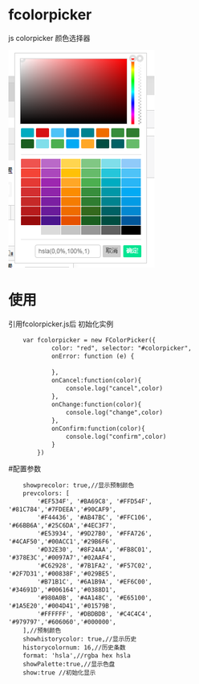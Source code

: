 # fcolorpicker
js colorpicker 颜色选择器

![这里随便写文字](https://github.com/fanaiai/fcolorpicker/blob/master/1.png)

# 使用
引用fcolorpicker.js后
初始化实例

        var fcolorpicker = new FColorPicker({
                color: "red", selector: "#colorpicker",
                onError: function (e) {

                },
                onCancel:function(color){
                    console.log("cancel",color)
                },
                onChange:function(color){
                    console.log("change",color)
                },
                onConfirm:function(color){
                    console.log("confirm",color)
                }
            })
    
#配置参数

        showprecolor: true,//显示预制颜色
        prevcolors: [
            '#EF534F', '#BA69C8', '#FFD54F', '#81C784','#7FDEEA','#90CAF9',
            '#F44436', '#AB47BC', '#FFC106', '#66BB6A','#25C6DA','#4EC3F7',
            '#E53934', '#9D27B0', '#FFA726', '#4CAF50','#00ACC1','#29B6F6',
            '#D32E30', '#8F24AA', '#FB8C01', '#378E3C','#0097A7','#02AAF4',
            '#C62928', '#7B1FA2', '#F57C02', '#2F7D31','#00838F','#029BE5',
            '#B71B1C', '#6A1B9A', '#EF6C00', '#34691D','#006164','#0388D1',
            '#980A0B', '#4A148C', '#E65100', '#1A5E20','#004D41','#01579B',
            '#FFFFFF', '#DBDBDB', '#C4C4C4', '#979797','#606060','#000000',
        ],//预制颜色
        showhistorycolor: true,//显示历史
        historycolornum: 16,//历史条数
        format: 'hsla',//rgba hex hsla
        showPalette:true,//显示色盘
        show:true //初始化显示
    
    
